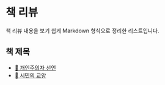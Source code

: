 # 책 리뷰 

책 리뷰 내용을 보기 쉽게 Markdown 형식으로 정리한 리스트입니다.

## 책 제목

- [📂 개인주의자 선언](./개인주의자%20선언.md)  
- [📂 시민의 교양](./시민의교양.md)  